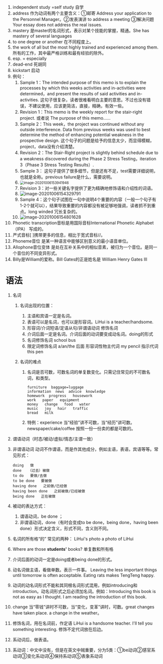1. independent study =self study 自学
2. address 作为动词有两个主要含义：①邮寄 Address your application to the Personnel Manager。②发表演讲 to address a meeting ③解决问题 Your essay does not address the real issues.
3. mastery 是master的名词形式，表示对某个技能的掌握，精通。She has mastery of several languages
4. to one degree or another 在不同程度上。
5. the work of all but  the most highly trained and experienced among them. 所有的工作，其中最严格训练和最有经验的除外。
6. esp. = especially
7. dead-end 死胡同
8. kickstart 启动
9. 例句：
   1. Sample 1：The intended purpose of this memo is to explain the processes by which this weeks activities and in-activities were determined，and present the results of said activities and in-activities.   这句子很复杂，读者很难看明白主要的意思。不过也没有错误，不建议使用，应该更简洁，直接，精确，有效一些。
   2. Revision 1：This memo is the weekly report for the stair-right project. 或者说 The purpose of this memo……
   3. Sample 2：This week，the project was continued without any outside interference. Data from previous weeks was used to best determine the method of enhancing potential weakness in the prospective design. 这个句子的问题是给予的信息太少，而显得模糊，project，data没有介绍清楚。
   4. Revision 2：The Stair-Right project is slightly behind schedule due to a weakness discovered during the Phase 2 Stress Testing，iteration 3（Phase 3 Stress Testing Results）.
   5. Sample 3：  这句子提供了很多细节，但是还有不足，test需要详细说明，也就是全称。previous failure是什么，需要说明。
   6. <img src="英文记录.assets/image-20201006153941946.png" alt="image-20201006153941946" style="zoom:80%;" />
   7. Revision 3：对一些关键名字提供了更为精确地修饰语和介绍性的词语。
   8. ![image-20201006154329791](英文记录.assets/image-20201006154329791.png)
   9. Sample 4：这个句子试图在一句中说明4个重要的内容（一般一个句子有1-2个就可以），结果导致重要的内容都没有被足够地强调，读者抓不到重点。long winded 冗长复杂的。
   10. ![image-20201006154801628](英文记录.assets/image-20201006154801628.png)
10. Phonetic transcription音标是用国际音标International Phonetic Alphabet（IPA） 写成的。
11. 严式音标[ ]携带更多的信息，相比于宽式音标//。
12. Phoneme音位 是某一种语言中能够区别意义的最小语音单位。
13. Allophone音位变体 是处在互补关系中的相似音素，被归为一个音位。是同一个音位的不同变异形式。
14. Billy是William的爱称。Bill Gates的正是姓名是  William Henry Gates III


# 语法

1. 名词 

   1. 名词出现的位置：

      1. 主语和宾语一定是名词。
      2. 表语可以是名词，也可以是形容词。LiHui is a teacher/handsome. 
      3. 形容词/介词短语/定语从句/非谓语动词 修饰名词
      4. 介词后面一定是名词。介词后面的动词要变成动名词。doing的形式
      5. 名词修饰名词  school bus
      6. 限定词修饰名词   a/an/the 后面     形容词性物主代词  my pencil  指示代词  this pen

   2. 名词的难点

      1. 名词是否可数，可数名词的单复数变化。只需记住常见的不可数名词，和类型。

         ```
         furniture  baggage=luggage
         information  news  advice  knowledge
         homework  progress   housework
         work   paper   equipment
         money   change   food   water
         music   joy   hair   traffic
         bread   milk
         ```

      2. 特例：experience 当“经验”讲不可数，当“经历”讲可数。newspaper/cake/coffee   按照一份一份卖的都是可数的。

2. 谓语动词（时态/被动/虚拟/情态/主谓一致）

3. 非谓语动词  动词不作谓语，而是作其他成分，例如主语，表语，宾语等等。常见形式：

   ```
   doing   做
   done   （过去）被做
   to do   要做/去做
   to be done   要被做
   having done   之前做/已经做
   having been done   之前被做/已经被做
   being done   正在被做
   ```

4. 被动的表达方式：

   1. 谓语动词，be done ；
   2. 非谓语动词，done（有时会变成to be done，being done，having been done）形式决定含义，形式不同，含义则不同。

5. 名词的所有格“的” 常见的两种：  LiHui's photo      a photo of LiHui

6. Where are those **students'** books?   单复数和所有格

7. 介词后面的动词一定是doing或者being done的形式。

8. 动名词做主语，看做单数。表示一件事。   Leaving the less important things until tomorrow is often acceptable.   Eating rats makes TengTeng happy.

9. 动词的动名词形式不能和其同根名词形式混用，例如introducing和introduction。动名词形式之后必须加名词。例如：Introducing this book is not as easy as I thought. I am reading the introduction of this book.

10. change  当“零钱”讲时不可数，当“变化，变革”讲时，可数。great changes have taken place.   a change in the weather。

11. 修饰名词，用在名词前，作定语   LiHui is a handsome teacher.   I'll tell you something interesting.   修饰不定代词放在后边。

12. 系动词后，做表语。

13. 系动词：中文中没有，但是在英文中贼重要，分为5类：①be动词②感官系动词③变化系动词④保持系动词⑤表象系动词